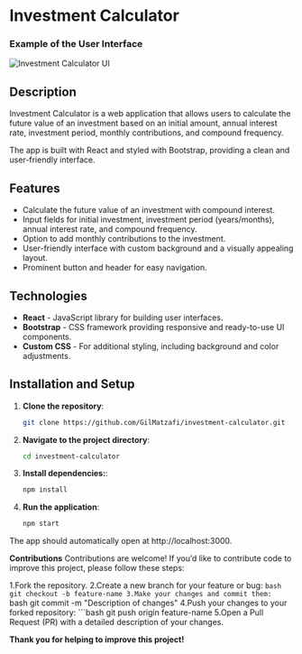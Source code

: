 # Investment Calculator

### Example of the User Interface
![Investment Calculator UI](public/a.png)


## Description
Investment Calculator is a web application that allows users to calculate the future value of an investment based on an initial amount, annual interest rate, investment period, monthly contributions, and compound frequency.

The app is built with React and styled with Bootstrap, providing a clean and user-friendly interface.

## Features
- Calculate the future value of an investment with compound interest.
- Input fields for initial investment, investment period (years/months), annual interest rate, and compound frequency.
- Option to add monthly contributions to the investment.
- User-friendly interface with custom background and a visually appealing layout.
- Prominent button and header for easy navigation.

## Technologies
- **React** - JavaScript library for building user interfaces.
- **Bootstrap** - CSS framework providing responsive and ready-to-use UI components.
- **Custom CSS** - For additional styling, including background and color adjustments.

## Installation and Setup

1. **Clone the repository**:
   ```bash
   git clone https://github.com/GilMatzafi/investment-calculator.git

2. **Navigate to the project directory**:
   ```bash
   cd investment-calculator

3. **Install dependencies:**:
   ```bash
   npm install

4. **Run the application**:
   ```bash
   npm start


The app should automatically open at http://localhost:3000.

**Contributions**
Contributions are welcome! If you’d like to contribute code to improve this project, please follow these steps:

1.Fork the repository.
2.Create a new branch for your feature or bug:
    ```bash
    git checkout -b feature-name
3.Make your changes and commit them:
    ```bash
    git commit -m "Description of changes"
4.Push your changes to your forked repository:
    ```bash
    git push origin feature-name
5.Open a Pull Request (PR) with a detailed description of your changes.

**Thank you for helping to improve this project!**
